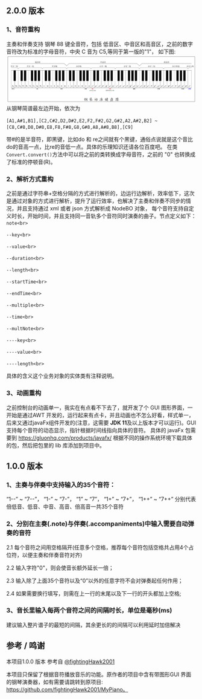 ## 2.0.0 版本
### 1、音符重构
主奏和伴奏支持 钢琴 88 键全音符，包括 低音区、中音区和高音区，之前的数字音符改为标准的字母音符，中央 C 音为 C5,等同于第一版的"1"，
 如下图:
<img src="piano.png">
从钢琴简谱最左边开始，依次为

`[A1,A#1,B1],[C2,C#2,D2,D#2,E2,F2,F#2,G2,G#2,A2,A#2,B2] ~`
`[C8,C#8,D8,D#8,E8,F8,F#8,G8,G#8,A8,A#8,B8],[C9]`

带#的是半音符，即黑键，比如do 和 re之间就有个黑键，通俗点说就是这个音比do的音高一点，比re的音低一点。具体的乐理知识还请各位百度吧。
在类`Convert.convert()`方法中可以将之前的类转换成字母音符，之前的 "0" 也转换成了标准的停顿音(R)。

### 2、解析方式重构
之前是通过字符串+空格分隔的方式进行解析的，边运行边解析，效率低下，这次是通过对象的方式进行解析，提升了运行效率，也解决了主奏和伴奏不同步的情况，并且支持通过 xml 或者 json 方式解析成 NodeBO 对象，
每个音符支持自定义时长，开始时间，并且支持同一音轨多个音符同时演奏的曲子。节点定义如下：<br>
`note<br>`

`--key<br>`

`--value<br>`

`--duration<br>`

`--length<br>`

`--startTime<br>`

`--endTime<br>`

`--multiple<br>`

`--time<br>`

`--multNote<br>`

`----key<br>`

`----value<br>`

`----length<br>`

具体的含义这个业务对象的实体类有注释说明。
### 3、动画重构
之前控制台的动画单一，我实在有点看不下去了，就开发了个 GUI 图形界面，一开始是通过AWT 开发的，运行起来有点卡，并且动画也不怎么好看，样式单一，后来又通过javaFx组件开发的(注意，这需要 **JDK 11**及以上版本才可以运行)。GUI 支持每个音符的动态显示，指针根据时间线指向具体的音符。
具体的 javaFx 包需要到 https://gluonhq.com/products/javafx/ 根据不同的操作系统环境下载具体的包，然后把包里的 lib 库添加到项目中。



## 1.0.0 版本
### 1、主奏与伴奏中支持输入的35个音符：
 “1--” ~ “7--”， “1-” ~ “7-”， “1” ~ “7”， “1+” ~ “7+”， “1++” ~ “7++”
分别代表倍低音、低音、中音、高音、倍高音一共35个音符

### 2、分别在主奏(.note)与伴奏(.accompaniments)中输入需要自动弹奏的音符
 2.1 每个音符之间用空格隔开(任意多个空格，推荐每个音符包括空格共占用4个占位符，以便主奏和伴奏音符对齐)

 2.2 输入字符"0"，则会使音长额外延长一倍；

 2.3 输入除了上面35个音符以及“0”以外的任意字符不会对弹奏起任何作用；

 2.4 如果需要换行填写，则需在上一行的末尾以及下一行的开头都加上空格;

### 3、音长里输入每两个音符之间的间隔时长，单位是毫秒(ms)
 建议输入整片谱子的最短的间隔，其余更长的的间隔可以利用延时加倍解决


## 参考 / 鸣谢
 本项目1.0.0 版本 参考自 [@fightingHawk2001](https://github.com/fightingHawk2001)

 本项目只保留了根据音符播放音乐的功能。原作者的项目中含有带图形GUI 界面的钢琴演奏器，如有需要请跳转到原项目: https://github.com/fightingHawk2001/MyPiano。
